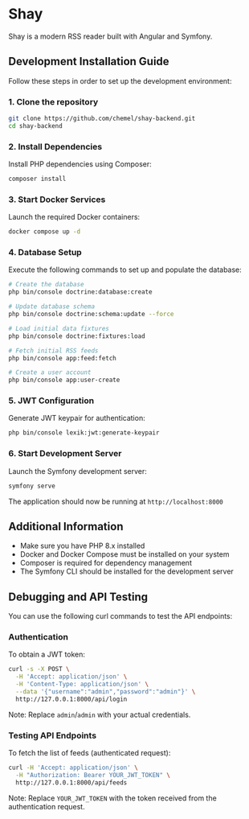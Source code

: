 # Shay

Shay is a modern RSS reader built with Angular and Symfony.

## Development Installation Guide

Follow these steps in order to set up the development environment:

### 1. Clone the repository
```bash
git clone https://github.com/chemel/shay-backend.git
cd shay-backend
```

### 2. Install Dependencies
Install PHP dependencies using Composer:
```bash
composer install
```

### 3. Start Docker Services
Launch the required Docker containers:
```bash
docker compose up -d
```

### 4. Database Setup
Execute the following commands to set up and populate the database:

```bash
# Create the database
php bin/console doctrine:database:create

# Update database schema
php bin/console doctrine:schema:update --force

# Load initial data fixtures
php bin/console doctrine:fixtures:load

# Fetch initial RSS feeds
php bin/console app:feed:fetch

# Create a user account
php bin/console app:user-create
```

### 5. JWT Configuration
Generate JWT keypair for authentication:
```bash
php bin/console lexik:jwt:generate-keypair
```

### 6. Start Development Server
Launch the Symfony development server:
```bash
symfony serve
```

The application should now be running at `http://localhost:8000`

## Additional Information

- Make sure you have PHP 8.x installed
- Docker and Docker Compose must be installed on your system
- Composer is required for dependency management
- The Symfony CLI should be installed for the development server

## Debugging and API Testing

You can use the following curl commands to test the API endpoints:

### Authentication

To obtain a JWT token:
```bash
curl -s -X POST \
  -H 'Accept: application/json' \
  -H 'Content-Type: application/json' \
  --data '{"username":"admin","password":"admin"}' \
  http://127.0.0.1:8000/api/login
```

Note: Replace `admin`/`admin` with your actual credentials.

### Testing API Endpoints

To fetch the list of feeds (authenticated request):
```bash
curl -H 'Accept: application/json' \
  -H "Authorization: Bearer YOUR_JWT_TOKEN" \
  http://127.0.0.1:8000/api/feeds
```

Note: Replace `YOUR_JWT_TOKEN` with the token received from the authentication request.
